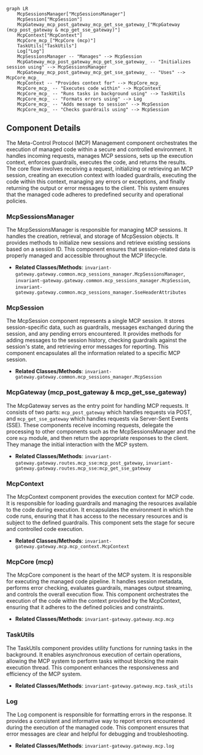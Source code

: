 ```mermaid
graph LR
    McpSessionsManager["McpSessionsManager"]
    McpSession["McpSession"]
    McpGateway_mcp_post_gateway_mcp_get_sse_gateway_["McpGateway (mcp_post_gateway & mcp_get_sse_gateway)"]
    McpContext["McpContext"]
    McpCore_mcp_["McpCore (mcp)"]
    TaskUtils["TaskUtils"]
    Log["Log"]
    McpSessionsManager -- "Manages" --> McpSession
    McpGateway_mcp_post_gateway_mcp_get_sse_gateway_ -- "Initializes session using" --> McpSessionsManager
    McpGateway_mcp_post_gateway_mcp_get_sse_gateway_ -- "Uses" --> McpCore_mcp_
    McpContext -- "Provides context for" --> McpCore_mcp_
    McpCore_mcp_ -- "Executes code within" --> McpContext
    McpCore_mcp_ -- "Runs tasks in background using" --> TaskUtils
    McpCore_mcp_ -- "Formats errors using" --> Log
    McpCore_mcp_ -- "Adds message to session" --> McpSession
    McpCore_mcp_ -- "Checks guardrails using" --> McpSession
```

## Component Details

The Meta-Control Protocol (MCP) Management component orchestrates the execution of managed code within a secure and controlled environment. It handles incoming requests, manages MCP sessions, sets up the execution context, enforces guardrails, executes the code, and returns the results. The core flow involves receiving a request, initializing or retrieving an MCP session, creating an execution context with loaded guardrails, executing the code within this context, managing any errors or exceptions, and finally returning the output or error messages to the client. This system ensures that the managed code adheres to predefined security and operational policies.

### McpSessionsManager
The McpSessionsManager is responsible for managing MCP sessions. It handles the creation, retrieval, and storage of McpSession objects. It provides methods to initialize new sessions and retrieve existing sessions based on a session ID. This component ensures that session-related data is properly managed and accessible throughout the MCP lifecycle.
- **Related Classes/Methods**: `invariant-gateway.gateway.common.mcp_sessions_manager.McpSessionsManager`, `invariant-gateway.gateway.common.mcp_sessions_manager.McpSession`, `invariant-gateway.gateway.common.mcp_sessions_manager.SseHeaderAttributes`

### McpSession
The McpSession component represents a single MCP session. It stores session-specific data, such as guardrails, messages exchanged during the session, and any pending errors encountered. It provides methods for adding messages to the session history, checking guardrails against the session's state, and retrieving error messages for reporting. This component encapsulates all the information related to a specific MCP session.
- **Related Classes/Methods**: `invariant-gateway.gateway.common.mcp_sessions_manager.McpSession`

### McpGateway (mcp_post_gateway & mcp_get_sse_gateway)
The McpGateway serves as the entry point for handling MCP requests. It consists of two parts: `mcp_post_gateway` which handles requests via POST, and `mcp_get_sse_gateway` which handles requests via Server-Sent Events (SSE). These components receive incoming requests, delegate the processing to other components such as the McpSessionsManager and the core `mcp` module, and then return the appropriate responses to the client. They manage the initial interaction with the MCP system.
- **Related Classes/Methods**: `invariant-gateway.gateway.routes.mcp_sse:mcp_post_gateway`, `invariant-gateway.gateway.routes.mcp_sse:mcp_get_sse_gateway`

### McpContext
The McpContext component provides the execution context for MCP code. It is responsible for loading guardrails and managing the resources available to the code during execution. It encapsulates the environment in which the code runs, ensuring that it has access to the necessary resources and is subject to the defined guardrails. This component sets the stage for secure and controlled code execution.
- **Related Classes/Methods**: `invariant-gateway.gateway.mcp.mcp_context.McpContext`

### McpCore (mcp)
The McpCore component is the heart of the MCP system. It is responsible for executing the managed code pipeline. It handles session metadata, performs error checking, evaluates guardrails, manages output streaming, and controls the overall execution flow. This component orchestrates the execution of the code within the context provided by the McpContext, ensuring that it adheres to the defined policies and constraints.
- **Related Classes/Methods**: `invariant-gateway.gateway.mcp.mcp`

### TaskUtils
The TaskUtils component provides utility functions for running tasks in the background. It enables asynchronous execution of certain operations, allowing the MCP system to perform tasks without blocking the main execution thread. This component enhances the responsiveness and efficiency of the MCP system.
- **Related Classes/Methods**: `invariant-gateway.gateway.mcp.task_utils`

### Log
The Log component is responsible for formatting errors in the response. It provides a consistent and informative way to report errors encountered during the execution of the managed code. This component ensures that error messages are clear and helpful for debugging and troubleshooting.
- **Related Classes/Methods**: `invariant-gateway.gateway.mcp.log`
